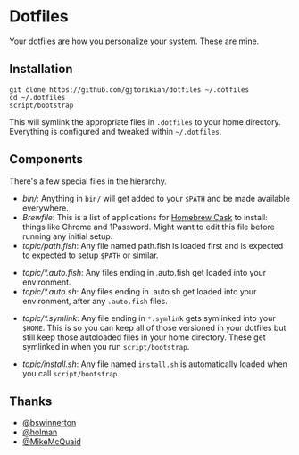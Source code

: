 # Dotfiles

Your dotfiles are how you personalize your system. These are mine.

## Installation

```
git clone https://github.com/gjtorikian/dotfiles ~/.dotfiles
cd ~/.dotfiles
script/bootstrap
```

This will symlink the appropriate files in `.dotfiles` to your home directory.
Everything is configured and tweaked within `~/.dotfiles`.

## Components

There's a few special files in the hierarchy.

* _bin/_: Anything in `bin/` will get added to your `$PATH` and be made
  available everywhere.
* _Brewfile_: This is a list of applications for [Homebrew Cask](http://caskroom.io) to install: things like Chrome and 1Password. Might want to edit this file before running any initial setup.
* _topic/path.fish_: Any file named path.fish is loaded first and is expected to
  expected to setup `$PATH` or similar.
- _topic/*.auto.fish_: Any files ending in .auto.fish get loaded into your
  environment.
- _topic/*.auto.sh_: Any files ending in .auto.sh get loaded into your
environment, after any `.auto.fish` files.
* _topic/\*.symlink_: Any file ending in `*.symlink` gets symlinked into
  your `$HOME`. This is so you can keep all of those versioned in your dotfiles
  but still keep those autoloaded files in your home directory. These get
  symlinked in when you run `script/bootstrap`.
- _topic/install.sh_: Any file named `install.sh` is automatically loaded when you call `script/bootstrap`.

## Thanks

* [@bswinnerton](https://www.github.com/bswinnerton)
* [@holman](https://www.github.com/holman)
* [@MikeMcQuaid](https://www.github.com/MikeMcQuaid)
